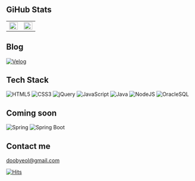 ## GiHub Stats

<p align="center">
  <table>
    <tr>
      <td align="top" width="50%">
      <img src="https://github-readme-stats.vercel.app/api?username=doobyeol&count_private=true&show_icons=true&theme=buefy&hide_border=true" align="left" style="width: 100%" />
      </td>
      <td align="top" width="50%">
        <img src="https://github-readme-stats.vercel.app/api/top-langs/?username=doobyeol&hide=jupyter%20notebook&layout=compact&hide_border=true" align="left" style="width: 100%" />
      </td>
    </tr>
  </table>
</p>


## Blog

[![Velog](https://img.shields.io/badge/Velog-11B48A.svg?style=for-the-badge&logo=Vimeo&logoColor=white)](https://velog.io/@doobyeol)


## Tech Stack

![HTML5](https://img.shields.io/badge/HTML5-E34F26.svg?style=for-the-badge&logo=HTML5&logoColor=white)
![CSS3](https://img.shields.io/badge/CSS3-1572B6.svg?style=for-the-badge&logo=css3&logoColor=white)
![jQuery](https://img.shields.io/badge/jQuery-F7DF1E.svg?style=for-the-badge&logo=jQuery&logoColor=black)
![JavaScript](https://img.shields.io/badge/javascript-%23323330.svg?style=for-the-badge&logo=javascript&logoColor=%23F7DF1E)
![Java](https://img.shields.io/badge/java-007396.svg?style=for-the-badge&logo=java&logoColor=white)
![NodeJS](https://img.shields.io/badge/node.js-6DA55F?style=for-the-badge&logo=node.js&logoColor=white)
![OracleSQL](https://img.shields.io/badge/oracle-F80000.svg?style=for-the-badge&logo=oracle&logoColor=white)


## Coming soon

![Spring](https://img.shields.io/badge/spring-6DB33F.svg?style=for-the-badge&logo=spring&logoColor=white)
![Spring Boot](https://img.shields.io/badge/SpringBoot-6DB33F.svg?style=for-the-badge&logo=SpringBoot&logoColor=white)


## Contact me

doobyeol@gmail.com



[![Hits](https://hits.seeyoufarm.com/api/count/incr/badge.svg?url=https%3A%2F%2Fgithub.com%2Fdoobyeol%2Fhit-counter&count_bg=%23CACED5&title_bg=%2335343D&icon=github.svg&icon_color=%23FFFFFF&title=Today&edge_flat=false)](https://github.com/doobyeol/doobyeol)

